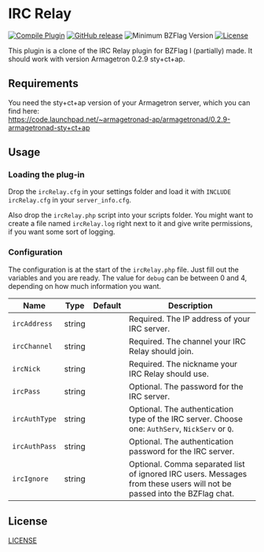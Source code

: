 # IRC Relay

[![Compile Plugin](https://github.com/d03n3rfr1tz3/bzflag-ircRelay/actions/workflows/build.yml/badge.svg)](https://github.com/d03n3rfr1tz3/bzflag-ircRelay/actions/workflows/build.yml)
[![GitHub release](https://img.shields.io/github/release/d03n3rfr1tz3/bzflag-ircRelay.svg)](https://github.com/d03n3rfr1tz3/bzflag-ircRelay/releases/latest)
![Minimum BZFlag Version](https://img.shields.io/badge/BZFlag-v2.4.0+-blue.svg)
[![License](https://img.shields.io/github/license/d03n3rfr1tz3/bzflag-ircRelay.svg)](LICENSE.md)

This plugin is a clone of the IRC Relay plugin for BZFlag I (partially) made.
It should work with version Armagetron 0.2.9 sty+ct+ap.

## Requirements

You need the sty+ct+ap version of your Armagetron server, which you can find here: \
https://code.launchpad.net/~armagetronad-ap/armagetronad/0.2.9-armagetronad-sty+ct+ap

## Usage

### Loading the plug-in

Drop the `ircRelay.cfg` in your settings folder and load it with `INCLUDE ircRelay.cfg` in your `server_info.cfg`.

Also drop the `ircRelay.php` script into your scripts folder. You might want to create a file named `ircRelay.log`
right next to it and give write permissions, if you want some sort of logging.

### Configuration

The configuration is at the start of the `ircRelay.php` file. Just fill out the variables and you are ready.
The value for `debug` can be between 0 and 4, depending on how much information you want.

| Name | Type | Default | Description |
| ---- | ---- | ------- | ----------- |
| `ircAddress` | string |  | Required. The IP address of your IRC server. |
| `ircChannel` | string |  | Required. The channel your IRC Relay should join. |
| `ircNick` | string |  | Required. The nickname your IRC Relay should use. |
| `ircPass` | string |  | Optional. The password for the IRC server. |
| `ircAuthType` | string |  | Optional. The authentication type of the IRC server. Choose one: `AuthServ`, `NickServ` or `Q`. |
| `ircAuthPass` | string |  | Optional. The authentication password for the IRC server. |
| `ircIgnore` | string |  | Optional. Comma separated list of ignored IRC users. Messages from these users will not be passed into the BZFlag chat. |

## License

[LICENSE](LICENSE.md)
